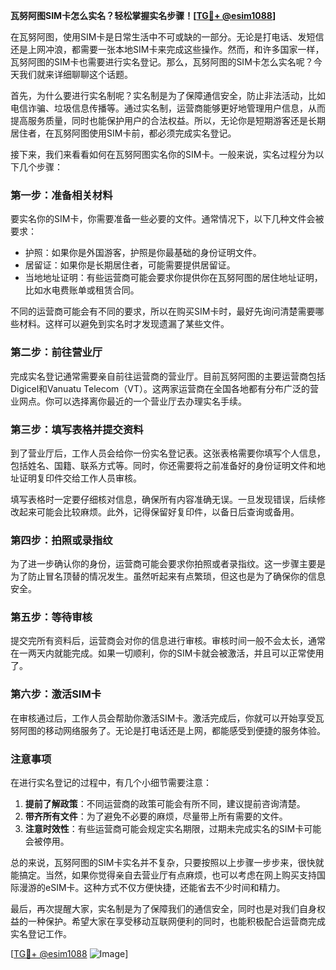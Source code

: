 **瓦努阿图SIM卡怎么实名？轻松掌握实名步骤！[[TG💪+ @esim1088](https://t.me/s/esim1088)]**

在瓦努阿图，使用SIM卡是日常生活中不可或缺的一部分。无论是打电话、发短信还是上网冲浪，都需要一张本地SIM卡来完成这些操作。然而，和许多国家一样，瓦努阿图的SIM卡也需要进行实名登记。那么，瓦努阿图的SIM卡怎么实名呢？今天我们就来详细聊聊这个话题。

首先，为什么要进行实名制呢？实名制是为了保障通信安全，防止非法活动，比如电信诈骗、垃圾信息传播等。通过实名制，运营商能够更好地管理用户信息，从而提高服务质量，同时也能保护用户的合法权益。所以，无论你是短期游客还是长期居住者，在瓦努阿图使用SIM卡前，都必须完成实名登记。

接下来，我们来看看如何在瓦努阿图实名你的SIM卡。一般来说，实名过程分为以下几个步骤：

### **第一步：准备相关材料**
要实名你的SIM卡，你需要准备一些必要的文件。通常情况下，以下几种文件会被要求：
- 护照：如果你是外国游客，护照是你最基础的身份证明文件。
- 居留证：如果你是长期居住者，可能需要提供居留证。
- 当地地址证明：有些运营商可能会要求你提供你在瓦努阿图的居住地址证明，比如水电费账单或租赁合同。

不同的运营商可能会有不同的要求，所以在购买SIM卡时，最好先询问清楚需要哪些材料。这样可以避免到实名时才发现遗漏了某些文件。

### **第二步：前往营业厅**
完成实名登记通常需要亲自前往运营商的营业厅。目前瓦努阿图的主要运营商包括Digicel和Vanuatu Telecom（VT）。这两家运营商在全国各地都有分布广泛的营业网点。你可以选择离你最近的一个营业厅去办理实名手续。

### **第三步：填写表格并提交资料**
到了营业厅后，工作人员会给你一份实名登记表。这张表格需要你填写个人信息，包括姓名、国籍、联系方式等。同时，你还需要将之前准备好的身份证明文件和地址证明复印件交给工作人员审核。

填写表格时一定要仔细核对信息，确保所有内容准确无误。一旦发现错误，后续修改起来可能会比较麻烦。此外，记得保留好复印件，以备日后查询或备用。

### **第四步：拍照或录指纹**
为了进一步确认你的身份，运营商可能会要求你拍照或者录指纹。这一步骤主要是为了防止冒名顶替的情况发生。虽然听起来有点繁琐，但这也是为了确保你的信息安全。

### **第五步：等待审核**
提交完所有资料后，运营商会对你的信息进行审核。审核时间一般不会太长，通常在一两天内就能完成。如果一切顺利，你的SIM卡就会被激活，并且可以正常使用了。

### **第六步：激活SIM卡**
在审核通过后，工作人员会帮助你激活SIM卡。激活完成后，你就可以开始享受瓦努阿图的移动网络服务了。无论是打电话还是上网，都能感受到便捷的服务体验。

### **注意事项**
在进行实名登记的过程中，有几个小细节需要注意：
1. **提前了解政策**：不同运营商的政策可能会有所不同，建议提前咨询清楚。
2. **带齐所有文件**：为了避免不必要的麻烦，尽量带上所有需要的文件。
3. **注意时效性**：有些运营商可能会规定实名期限，过期未完成实名的SIM卡可能会被停用。

总的来说，瓦努阿图的SIM卡实名并不复杂，只要按照以上步骤一步步来，很快就能搞定。当然，如果你觉得亲自去营业厅有点麻烦，也可以考虑在网上购买支持国际漫游的eSIM卡。这种方式不仅方便快捷，还能省去不少时间和精力。

最后，再次提醒大家，实名制是为了保障我们的通信安全，同时也是对我们自身权益的一种保护。希望大家在享受移动互联网便利的同时，也能积极配合运营商完成实名登记工作。

[[TG💪+ @esim1088](https://t.me/s/esim1088) ![Image](https://i.postimg.cc/4NQfJmqS/Snipaste-2025-05-13-00-14-12.png)]